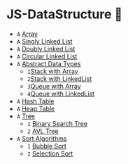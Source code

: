 # JS-DataStructure 🚀

* `A` [Array](src/1.Array)
* `A` [Singly Linked List](src/2.LinkedList)
* `A` [Doubly Linked List](src/2.LinkedList)
* `A` [Circular Linked List](src/2.LinkedList)
* `A` [Abstract Data Types](src/3.Abstract_Data_Type)
   * `1`[Stack with Array](src/3.AbstractDataType/Stack)
   * `2`[Stack with LinkedList](src/3.AbstractDataType/Stack)
   * `3`[Queue with Array](src/3.AbstractDataType/Queue)
   * `4`[Queue with LinkedList](src/3.AbstractDataType/Queue)
* `A` [Hash Table](src/5.Hash)
* `A` [Heap Table](src/6.Heaps)
* `A` [Tree](src/4.Tree)
  * `1` [Binary Search Tree](src/4.Tree/1.BinarySearchTree)
  * `2` [AVL Tree](src/4.Tree/5.AVLTree)
* `A` [Sort Algorithms](src/7.Sorting)
  * `1` [Bubble Sort](src/7.Sorting/BubbleSort)
  * `2` [Selection Sort](src/7.Sorting/SelectionSort)
